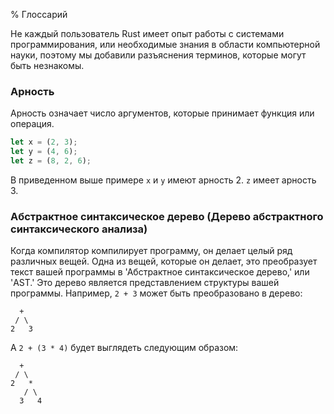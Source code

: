 % Глоссарий

Не каждый пользователь Rust имеет опыт работы с системами программирования, или
необходимые знания в области компьютерной науки, поэтому мы добавили разъяснения
терминов, которые могут быть незнакомы.

<a name="arity"></a>
### Арность

Арность означает число аргументов, которые принимает функция или операция.

```rust
let x = (2, 3);
let y = (4, 6);
let z = (8, 2, 6);
```

В приведенном выше примере `x` и `y` имеют арность 2. `z` имеет арность 3.

<a name="abstract-syntax-tree"></a>
### Абстрактное синтаксическое дерево (Дерево абстрактного синтаксического анализа)

Когда компилятор компилирует программу, он делает целый ряд различных вещей.
Одна из вещей, которые он делает, это преобразует текст вашей программы в
'Абстрактное синтаксическое дерево,' или 'AST.' Это дерево является
представлением структуры вашей программы. Например, `2 + 3` может быть
преобразовано в дерево:

```text
  +
 / \
2   3
```

А `2 + (3 * 4)` будет выглядеть следующим образом:

```text
  +
 / \
2   *
   / \
  3   4
```
